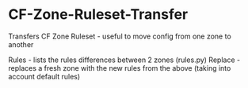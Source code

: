 # CF-Zone-Ruleset-Transfer
Transfers CF Zone Ruleset - useful to move config from one zone to another

Rules - lists the rules differences between 2 zones (rules.py) 
Replace - replaces a fresh zone with the new rules from the above (taking into account default rules)
